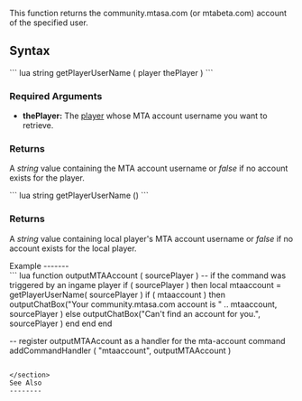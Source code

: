 This function returns the community.mtasa.com (or mtabeta.com) account of the specified user.

Syntax
------

<section name="Server" class="server" show="true">
``` lua
string getPlayerUserName ( player thePlayer )
```

### Required Arguments

-   **thePlayer:** The [player](/docs/player.md "wikilink") whose MTA account username you want to retrieve.

### Returns

A *string* value containing the MTA account username or *false* if no account exists for the player.

</section>
<section name="Client" class="client" show="true">
``` lua
string getPlayerUserName ()
```

### Returns

A *string* value containing local player's MTA account username or *false* if no account exists for the local player.

</section>
Example
-------

<section name="Server" class="server" show="true">
``` lua
function outputMTAAccount ( sourcePlayer )
        -- if the command was triggered by an ingame player
        if ( sourcePlayer ) then
                local mtaaccount = getPlayerUserName( sourcePlayer )
                if ( mtaaccount ) then
                        outputChatBox("Your community.mtasa.com account is " .. mtaaccount, sourcePlayer )
                else
                        outputChatBox("Can't find an account for you.", sourcePlayer )
                end
        end
end


-- register outputMTAAccount as a handler for the mta-account command
addCommandHandler ( "mtaaccount", outputMTAAccount )
```

</section>
See Also
--------
